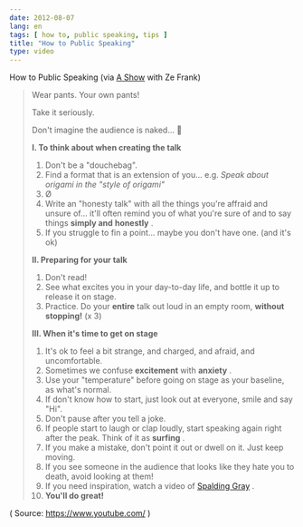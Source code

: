 ```yaml
---
date: 2012-08-07
lang: en
tags: [ how to, public speaking, tips ]
title: "How to Public Speaking"
type: video
---
```


How to Public Speaking (via [A Show](http://ashow.zefrank.com/episodes/46) with Ze Frank)

> Wear pants. Your own pants!
>
> Take it seriously.
>
> Don't imagine the audience is naked... 🙂
>
> **I. To think about when creating the talk**
>
> 1.  Don't be a "douchebag".
> 2.  Find a format that is an extension of you... e.g. *Speak about
>     origami in the "style of origami"*
> 3.  Ø
> 4.  Write an "honesty talk" with all the things you're affraid and
>     unsure of... it'll often remind you of what you're sure of and to
>     say things **simply and** **honestly** .
> 5.  If you struggle to fin a point... maybe you don't have one. (and
>     it's ok)
>
> **II. Preparing for your talk**
>
> 1.  Don't read!
> 2.  See what excites you in your day-to-day life, and bottle it up to
>     release it on stage.
> 3.  Practice. Do your **entire** talk out loud in an empty room,
>     **without stopping!** (x 3)
>
> **III. When it's time to get on stage**
>
> 1.  It's ok to feel a bit strange, and charged, and afraid, and
>     uncomfortable.
> 2.  Sometimes we confuse **excitement** with **anxiety** .
> 3.  Use your "temperature" before going on stage as your baseline, as
>     what's normal.
> 4.  If don't know how to start, just look out at everyone, smile and
>     say "Hi".
> 5.  Don't pause after you tell a joke.
> 6.  If people start to laugh or clap loudly, start speaking again
>     right after the peak. Think of it as **surfing** .
> 7.  If you make a mistake, don't point it out or dwell on it. Just
>     keep moving.
> 8.  If you see someone in the audience that looks like they hate you
>     to death, avoid looking at them!
> 9.  If you need inspiration, watch a video of [Spalding
>     Gray](http://www.youtube.com/results?search_query=spalding+gray) .
> 10. **You'll do great!**

( Source: <https://www.youtube.com/> )

